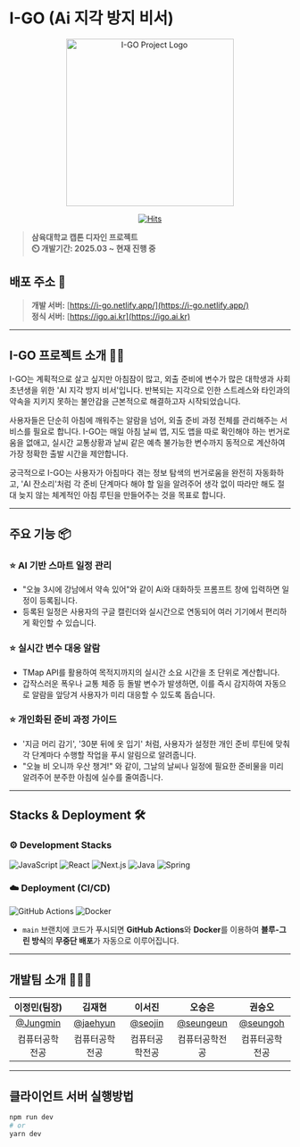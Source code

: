 # I-GO (Ai 지각 방지 비서)

<div align="center">
<img width="300" alt="I-GO Project Logo" src="https://igo.ai.kr/logo.png">

[![Hits](https://hits.seeyoufarm.com/api/count/incr/badge.svg?url=https%3A%2F%2Fgithub.com%2Fprj-capstone-2025-syu%2Fi_go_client&count_bg=%23007ACC&title_bg=%23555555&icon=&icon_color=%23E7E7E7&title=hits&edge_flat=false)](https://hits.seeyoufarm.com)

</div>

> **삼육대학교 캡톤 디자인 프로젝트** <br/> **⏲️ 개발기간: 2025.03 ~ 현재 진행 중**

## 배포 주소 🚀

> **개발 서버:** [https://i-go.netlify.app/](https://i-go.netlify.app/) <br>
> **정식 서버:** [https://igo.ai.kr](https://igo.ai.kr) <br>

---

## I-GO 프로젝트 소개 👨‍🏫

I-GO는 계획적으로 살고 싶지만 아침잠이 많고, 외출 준비에 변수가 많은 대학생과 사회초년생을 위한 'AI 지각 방지 비서'입니다. 반복되는 지각으로 인한 스트레스와 타인과의 약속을 지키지 못하는 불안감을 근본적으로 해결하고자 시작되었습니다.

사용자들은 단순히 아침에 깨워주는 알람을 넘어, 외출 준비 과정 전체를 관리해주는 서비스를 필요로 합니다. I-GO는 매일 아침 날씨 앱, 지도 앱을 따로 확인해야 하는 번거로움을 없애고, 실시간 교통상황과 날씨 같은 예측 불가능한 변수까지 동적으로 계산하여 가장 정확한 출발 시간을 제안합니다.

궁극적으로 I-GO는 사용자가 아침마다 겪는 정보 탐색의 번거로움을 완전히 자동화하고, 'AI 잔소리'처럼 각 준비 단계마다 해야 할 일을 알려주어 생각 없이 따라만 해도 절대 늦지 않는 체계적인 아침 루틴을 만들어주는 것을 목표로 합니다.

---

## 주요 기능 📦

### ⭐️ AI 기반 스마트 일정 관리
- "오늘 3시에 강남에서 약속 있어"와 같이 Ai와 대화하듯 프롬프트 창에 입력하면 일정이 등록됩니다.
- 등록된 일정은 사용자의 구글 캘린더와 실시간으로 연동되어 여러 기기에서 편리하게 확인할 수 있습니다.

### ⭐️ 실시간 변수 대응 알람
- TMap API를 활용하여 목적지까지의 실시간 소요 시간을 초 단위로 계산합니다.
- 갑작스러운 폭우나 교통 체증 등 돌발 변수가 발생하면, 이를 즉시 감지하여 자동으로 알람을 앞당겨 사용자가 미리 대응할 수 있도록 돕습니다.

### ⭐️ 개인화된 준비 과정 가이드
- '지금 머리 감기', '30분 뒤에 옷 입기' 처럼, 사용자가 설정한 개인 준비 루틴에 맞춰 각 단계마다 수행할 작업을 푸시 알림으로 알려줍니다.
- "오늘 비 오니까 우산 챙겨!" 와 같이, 그날의 날씨나 일정에 필요한 준비물을 미리 알려주어 분주한 아침에 실수를 줄여줍니다.

---

## Stacks & Deployment 🛠️

### ⚙️ Development Stacks
![JavaScript](https://img.shields.io/badge/JavaScript-F7DF1E?style=for-the-badge&logo=Javascript&logoColor=white)
![React](https://img.shields.io/badge/React-20232A?style=for-the-badge&logo=react&logoColor=61DAFB)
![Next.js](https://img.shields.io/badge/Next.js-000000?style=for-the-badge&logo=Next.js&logoColor=white)
![Java](https://img.shields.io/badge/java-%23ED8B00.svg?style=for-the-badge&logo=openjdk&logoColor=white)
![Spring](https://img.shields.io/badge/spring-%236DB33F.svg?style=for-the-badge&logo=spring&logoColor=white)

### ☁️ Deployment (CI/CD)
![GitHub Actions](https://img.shields.io/badge/GitHub%20Actions-2088FF?style=for-the-badge&logo=GitHub%20Actions&logoColor=white)
![Docker](https://img.shields.io/badge/Docker-2496ED?style=for-the-badge&logo=Docker&logoColor=white)
- `main` 브랜치에 코드가 푸시되면 **GitHub Actions**와 **Docker**를 이용하여 **블루-그린 방식**의 **무중단 배포**가 자동으로 이루어집니다.

---

## 개발팀 소개 🧑‍🤝‍🧑

| 이정민(팀장) | 김재현 | 이서진 | 오승은 | 권승오 |
| :---: | :---: | :---: | :---: | :---: |
| [@Jungmin](https://github.com/BBongDDa) | [@jaehyun](https://github.com/kod0406) | [@seojin](https://github.com/selenophile15) | [@seungeun](https://github.com/ggumdols) | [@seungoh](https://github.com/) |
| 컴퓨터공학전공 | 컴퓨터공학전공 | 컴퓨터공학전공 | 컴퓨터공학전공 | 컴퓨터공학전공 |

---

## 클라이언트 서버 실행방법
```bash
npm run dev
# or
yarn dev
```
